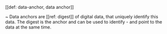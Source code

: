 [[def: data-anchor, data anchor]]

~ Data anchors are [[ref: digest]] of digital data, that uniquely identify this data. The digest is the anchor and can be used to identify - and point to the data at the same time. 
